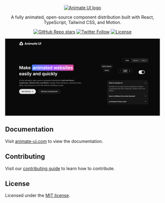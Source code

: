 <div align="center">
  <a href="https://animate-ui.com" style="margin-bottom: 5px">
    <picture>
      <source media="(prefers-color-scheme: dark)" srcset="https://animate-ui.com/gh-image.png">
      <img alt="Animate UI logo" src="https://animate-ui.com/gh-image.png" height="80">
    </picture>
  </a>
  <h1 style="position: absolute; width: 1px; height: 1px; padding: 0; margin: -1px; overflow: hidden; clip: rect(0, 0, 0, 0); white-space: nowrap; border-width: 0">Animate UI</h1>
  <p align="center">
    A fully animated, open-source component distribution built with React, TypeScript, Tailwind CSS, and Motion.
</p>

<a href="https://github.com/Skyleen77/animate-ui/stargazers"><img alt="GitHub Repo stars" src="https://img.shields.io/github/stars/Skyleen77/animate-ui?style=for-the-badge"></a>
<a href="https://twitter.com/animat_ui"><img alt="Twitter Follow" src="https://img.shields.io/twitter/follow/animate_ui?style=for-the-badge&logo=x"></a>
<a href="https://github.com/Skyleen77/animate-ui/blob/main/LICENSE.md"><img alt="License" src="https://img.shields.io/badge/License-MIT-yellow.svg?style=for-the-badge"></a>

</div>

![hero](/public/og-image.png)

## Documentation

Visit [animate-ui.com](https://animate-ui.com/docs) to view the documentation.

## Contributing

Visit our [contributing guide](https://github.com/Skyleen77/animate-ui/blob/main/CONTRIBUTING.md) to learn how to contribute.

## License

Licensed under the [MIT license](https://github.com/Skyleen77/animate-ui/blob/main/LICENSE.md).
